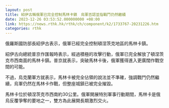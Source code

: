 ```yaml
---
layout: post
title: 紹伊古稱俄軍已完全控制馬林卡鎮　烏軍否認並指戰鬥仍然繼續
date: 2023-12-26 03:53:52.000000000 +08:00
link: https://news.rthk.hk/rthk/ch/component/k2/1733767-20231226.htm
categories: rthk
---
```


俄羅斯國防部長紹伊古表示，俄軍已經完全控制頓涅茨克地區的馬林卡鎮。

紹伊古向總統普京作匯報時表示，經過積極的攻擊行動，俄軍已完全解放了頓涅茨克市西南面的馬林卡鎮。普京就表示，突破馬林卡後，俄軍獲得進入更廣闊作戰空間的可能。

不過，烏克蘭軍方就表示，馬林卡被完全佔領的說法並不準確，強調戰鬥仍然繼續，烏軍仍然在馬林卡作戰，但整座城鎮已被完全摧毀。

馬林卡位於頓涅茨克市西南約30公里。俄軍開展特別軍事行動期間，馬林卡是俄烏反覆爭奪的要地之一，雙方為此展開長期激烈交火。
